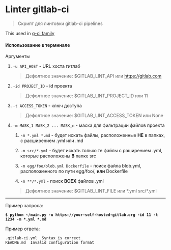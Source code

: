 # Linter gitlab-ci 
> Скрипт для линтовки gitlab-ci pipelines

This used in [g-ci family](https://gitlab.com/g-ci)

#### Использование в терминале
Аргументы

1. `-u API_HOST` - URL хоста гитлаб
    > Дефолтное значение: $GITLAB_LINT_API или https://gitlab.com

2. `-id PROJECT_ID` - id проекта
    > Дефолтное значение: $GITLAB_LINT_PROJECT_ID или 11

3. `-t ACCESS_TOKEN` - ключ доступа
    > Дефолтное значение: $GITLAB_LINT_ACCESS_TOKEN или None

4. `-m MASK_1 MASK_2 ... MASK_n` - маска для фильтрации файлов проекта

    1. `-m *.yml *.md` - будет искать файлы, расположенные **НЕ** в папках, \
    с расширением .yml или .md

    2. `-m src/*.yml` - будет искать только те файлы с раширением .yml, \
    которые расположены **В** папке src

    3. `-m egg/foo/blob.yml Dockerfile` - поиск файла blob.yml, \
    расположенного по пути egg/foo/, **или** Dockerfile

    4. `-m **/*.yml` - поиск **ВСЕХ** файлов .yml

    > Дефолтное значение: $GITLAB_LINT_FILE или \*.yml src/\*.yml
---
Пример запроса:

**`$ python ~/main.py -u https://your-self-hosted-gitlab.org -id 11 -t 1234 -m *.yml *.md`**

Пример ответа:

```
.gitlab-ci.yml  Syntax is correct
README.md  Invalid configuration format
```
